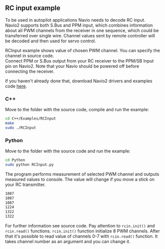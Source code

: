 ## RC input example

To be used in autopilot applications Navio needs to decode RC input. Navio2 supports both S.Bus and PPM input, which combines information about all PWM channels from the receiver in one sequence, which could be transferred over single wire. Channel values sent by remote controller will be decoded and then used for servo control.

RCInput example shows value of chosen PWM channel. You can specify the channel in source code.  
Connect PPM or S.Bus output from your RC receiver to the PPM/SB Input pin on Navio2. Note that your Navio should be powered off before connecting the receiver. 

If you haven't already done that, download Navio2 drivers and examples code [here](navio-repository-cloning/).

### C++

Move to the folder with the source code, compile and run the example:
```bash
cd C++/Examples/RCInput
make
sudo ./RCInput
```
### Python

Move to the folder with the source code and run the example:
```bash
cd Python
sudo python RCInput.py
```
The program performs measurement of selected PWM channel and outputs measured values to console. The value will change if you move a stick on your RC transmitter. 

```bash
1087
1087
1087
1224
1322
1322
```

For further information see source code. Pay attention to ```rcin.init()``` and ```rcin.read()``` functions. ```rcin.init()``` function initialize 8 PWM channels. After that it's possible to read value of channels 0-7 with ```rcin.read()``` function. It takes channel number as an argument and you can change it.
